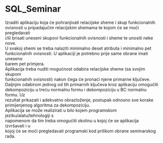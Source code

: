 # SQL_Seminar
Izraditi aplikaciju koja će pohranjivati relacijske sheme i skup funkcionalnih  
ovisnosti u pripadajućim relacijskim shemama te kojom će se moći pregledavati  
i/ili brisati uneseni skupovi funkcionalnih ovisnosti i sheme te unositi neke nove.  
U svakoj shemi se treba nalaziti minimalno deset atributa i minimalno pet  
funkcionalnih ovisnosti. U aplikaciji je potrebno prije same obrane imati uneseno  
barem pet primjera.  
Aplikacija treba nuditi mogućnost odabira relacijske sheme (sa svojim skupom  
funkcionalnih ovisnosti) nakon čega će pronaći njene primarne ključeve.  
Daljnjim odabirom jednog od tih primarnih ključeva kroz aplikaciju omogućiti  
dekompoziciju u treću normalnu formu i dekompoziciju u BC normalnu formu. Uz  
rezultat prikazati i adekvatno obrazloženje, postupak odnosno sve korake  
primijenjenog algoritma za dekompoziciju.  
Aplikacija se može realizirati u bilo kojem programskom jeziku/alatu/tehnologiji s  
napomenom da tim treba omogućiti okolinu u kojoj će se aplikacija izvršavati i u  
kojoj će se moći pregledavati programski kod prilikom obrane seminarskog rada.  

